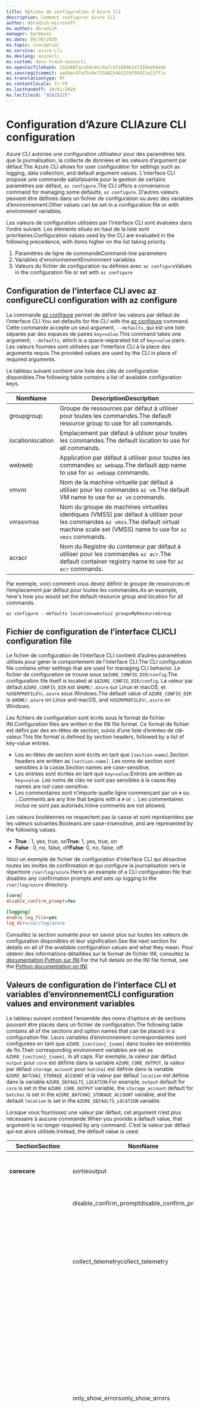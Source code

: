 ```yaml
---
title: Options de configuration d’Azure CLI
description: Comment configurer Azure CLI
author: dbradish-microsoft
ms.author: dbradish
manager: barbkess
ms.date: 09/30/2020
ms.topic: conceptual
ms.service: azure-cli
ms.devlang: azurecli
ms.custom: devx-track-azurecli
ms.openlocfilehash: 232e08faca59c0cc0a7c4f2d94bce732bbeb9ebb
ms.sourcegitcommit: aa44ec97af5c0e7558d254b3159f95921e22ff1c
ms.translationtype: HT
ms.contentlocale: fr-FR
ms.lasthandoff: 10/01/2020
ms.locfileid: "91625225"
---
```

# <a name="azure-cli-configuration"></a><span data-ttu-id="19b55-103">Configuration d’Azure CLI</span><span class="sxs-lookup"><span data-stu-id="19b55-103">Azure CLI configuration</span></span>

<span data-ttu-id="19b55-104">Azure CLI autorise une configuration utilisateur pour des paramètres tels que la journalisation, la collecte de données et les valeurs d’argument par défaut.</span><span class="sxs-lookup"><span data-stu-id="19b55-104">The Azure CLI allows for user configuration for settings such as logging, data collection, and default argument values.</span></span>
<span data-ttu-id="19b55-105">L’interface CLI propose une commande satisfaisante pour la gestion de certains paramètres par défaut, `az configure`.</span><span class="sxs-lookup"><span data-stu-id="19b55-105">The CLI offers a convenience command for managing some defaults, `az configure`.</span></span> <span data-ttu-id="19b55-106">D’autres valeurs peuvent être définies dans un fichier de configuration ou avec des variables d’environnement.</span><span class="sxs-lookup"><span data-stu-id="19b55-106">Other values can be set in a configuration file or with environment variables.</span></span>

<span data-ttu-id="19b55-107">Les valeurs de configuration utilisées par l’interface CLI sont évaluées dans l’ordre suivant. Les éléments situés en haut de la liste sont prioritaires.</span><span class="sxs-lookup"><span data-stu-id="19b55-107">Configuration values used by the CLI are evaluated in the following precedence, with items higher on the list taking priority.</span></span>

1. <span data-ttu-id="19b55-108">Paramètres de ligne de commande</span><span class="sxs-lookup"><span data-stu-id="19b55-108">Command-line parameters</span></span>
2. <span data-ttu-id="19b55-109">Variables d'environnement</span><span class="sxs-lookup"><span data-stu-id="19b55-109">Environment variables</span></span>
3. <span data-ttu-id="19b55-110">Valeurs du fichier de configuration ou définies avec `az configure`</span><span class="sxs-lookup"><span data-stu-id="19b55-110">Values in the configuration file or set with `az configure`</span></span>

## <a name="cli-configuration-with-az-configure"></a><span data-ttu-id="19b55-111">Configuration de l’interface CLI avec az configure</span><span class="sxs-lookup"><span data-stu-id="19b55-111">CLI configuration with az configure</span></span>

<span data-ttu-id="19b55-112">La commande [az configure](/cli/azure/reference-index#az-configure) permet de définir les valeurs par défaut de l’interface CLI.</span><span class="sxs-lookup"><span data-stu-id="19b55-112">You set defaults for the CLI with the [az configure](/cli/azure/reference-index#az-configure) command.</span></span>
<span data-ttu-id="19b55-113">Cette commande accepte un seul argument, `--defaults`, qui est une liste séparée par des espaces de paires `key=value`.</span><span class="sxs-lookup"><span data-stu-id="19b55-113">This command takes one argument, `--defaults`, which is a space-separated list of `key=value` pairs.</span></span> <span data-ttu-id="19b55-114">Les valeurs fournies sont utilisées par l’interface CLI à la place des arguments requis.</span><span class="sxs-lookup"><span data-stu-id="19b55-114">The provided values are used by the CLI in place of required arguments.</span></span>

<span data-ttu-id="19b55-115">Le tableau suivant contient une liste des clés de configuration disponibles.</span><span class="sxs-lookup"><span data-stu-id="19b55-115">The following table contains a list of available configuration keys.</span></span>

| <span data-ttu-id="19b55-116">Nom</span><span class="sxs-lookup"><span data-stu-id="19b55-116">Name</span></span> | <span data-ttu-id="19b55-117">Description</span><span class="sxs-lookup"><span data-stu-id="19b55-117">Description</span></span> |
|------|-------------|
| <span data-ttu-id="19b55-118">group</span><span class="sxs-lookup"><span data-stu-id="19b55-118">group</span></span> | <span data-ttu-id="19b55-119">Groupe de ressources par défaut à utiliser pour toutes les commandes.</span><span class="sxs-lookup"><span data-stu-id="19b55-119">The default resource group to use for all commands.</span></span> |
| <span data-ttu-id="19b55-120">location</span><span class="sxs-lookup"><span data-stu-id="19b55-120">location</span></span> | <span data-ttu-id="19b55-121">Emplacement par défaut à utiliser pour toutes les commandes.</span><span class="sxs-lookup"><span data-stu-id="19b55-121">The default location to use for all commands.</span></span> |
| <span data-ttu-id="19b55-122">web</span><span class="sxs-lookup"><span data-stu-id="19b55-122">web</span></span> | <span data-ttu-id="19b55-123">Application par défaut à utiliser pour toutes les commandes `az webapp`.</span><span class="sxs-lookup"><span data-stu-id="19b55-123">The default app name to use for `az webapp` commands.</span></span> |
| <span data-ttu-id="19b55-124">vm</span><span class="sxs-lookup"><span data-stu-id="19b55-124">vm</span></span> | <span data-ttu-id="19b55-125">Nom de la machine virtuelle par défaut à utiliser pour les commandes `az vm`.</span><span class="sxs-lookup"><span data-stu-id="19b55-125">The default VM name to use for `az vm` commands.</span></span> |
| <span data-ttu-id="19b55-126">vmss</span><span class="sxs-lookup"><span data-stu-id="19b55-126">vmss</span></span> | <span data-ttu-id="19b55-127">Nom du groupe de machines virtuelles identiques (VMSS) par défaut à utiliser pour les commandes `az vmss`.</span><span class="sxs-lookup"><span data-stu-id="19b55-127">The default virtual machine scale set (VMSS) name to use for  `az vmss` commands.</span></span> |
| <span data-ttu-id="19b55-128">acr</span><span class="sxs-lookup"><span data-stu-id="19b55-128">acr</span></span> | <span data-ttu-id="19b55-129">Nom du Registre du conteneur par défaut à utiliser pour les commandes `az acr`.</span><span class="sxs-lookup"><span data-stu-id="19b55-129">The default container registry name to use for `az acr` commands.</span></span> |

<span data-ttu-id="19b55-130">Par exemple, voici comment vous devez définir le groupe de ressources et l’emplacement par défaut pour toutes les commandes.</span><span class="sxs-lookup"><span data-stu-id="19b55-130">As an example, here's how you would set the default resource group and location for all commands.</span></span>

```azurecli-interactive
az configure --defaults location=westus2 group=MyResourceGroup
```

## <a name="cli-configuration-file"></a><span data-ttu-id="19b55-131">Fichier de configuration de l’interface CLI</span><span class="sxs-lookup"><span data-stu-id="19b55-131">CLI configuration file</span></span>

<span data-ttu-id="19b55-132">Le fichier de configuration de l’interface CLI contient d’autres paramètres utilisés pour gérer le comportement de l’interface CLI.</span><span class="sxs-lookup"><span data-stu-id="19b55-132">The CLI configuration file contains other settings that are used for managing CLI behavior.</span></span> <span data-ttu-id="19b55-133">Le fichier de configuration se trouve sous `$AZURE_CONFIG_DIR/config`.</span><span class="sxs-lookup"><span data-stu-id="19b55-133">The configuration file itself is located at `$AZURE_CONFIG_DIR/config`.</span></span> <span data-ttu-id="19b55-134">La valeur par défaut `AZURE_CONFIG_DIR` est `$HOME/.azure` sur Linux et macOS, et `%USERPROFILE%\.azure` sous Windows.</span><span class="sxs-lookup"><span data-stu-id="19b55-134">The default value of `AZURE_CONFIG_DIR` is `$HOME/.azure` on Linux and macOS, and `%USERPROFILE%\.azure` on Windows.</span></span>

<span data-ttu-id="19b55-135">Les fichiers de configuration sont écrits sous le format de fichier INI.</span><span class="sxs-lookup"><span data-stu-id="19b55-135">Configuration files are written in the INI file format.</span></span> <span data-ttu-id="19b55-136">Ce format de fichier est défini par des en-têtes de section, suivis d’une liste d’entrées de clé-valeur.</span><span class="sxs-lookup"><span data-stu-id="19b55-136">This file format is defined by section headers, followed by a list of key-value entries.</span></span>

* <span data-ttu-id="19b55-137">Les en-têtes de section sont écrits en tant que `[section-name]`.</span><span class="sxs-lookup"><span data-stu-id="19b55-137">Section headers are written as `[section-name]`.</span></span> <span data-ttu-id="19b55-138">Les noms de section sont sensibles à la casse.</span><span class="sxs-lookup"><span data-stu-id="19b55-138">Section names are case-sensitive.</span></span>
* <span data-ttu-id="19b55-139">Les entrées sont écrites en tant que `key=value`.</span><span class="sxs-lookup"><span data-stu-id="19b55-139">Entries are written as `key=value`.</span></span> <span data-ttu-id="19b55-140">Les noms de clés ne sont pas sensibles à la casse.</span><span class="sxs-lookup"><span data-stu-id="19b55-140">Key names are not case-sensitive.</span></span>
* <span data-ttu-id="19b55-141">Les commentaires sont n’importe quelle ligne commençant par un `#` ou `;`.</span><span class="sxs-lookup"><span data-stu-id="19b55-141">Comments are any line that begins with a `#` or `;`.</span></span> <span data-ttu-id="19b55-142">Les commentaires inclus ne sont pas autorisés.</span><span class="sxs-lookup"><span data-stu-id="19b55-142">Inline comments are not allowed.</span></span>

<span data-ttu-id="19b55-143">Les valeurs booléennes ne respectent pas la casse et sont représentées par les valeurs suivantes.</span><span class="sxs-lookup"><span data-stu-id="19b55-143">Booleans are case-insensitive, and are represented by the following values.</span></span>

* <span data-ttu-id="19b55-144">__True__ : 1, yes, true, on</span><span class="sxs-lookup"><span data-stu-id="19b55-144">__True__: 1, yes, true, on</span></span>
* <span data-ttu-id="19b55-145">__False__ : 0, no, false, off</span><span class="sxs-lookup"><span data-stu-id="19b55-145">__False__: 0, no, false, off</span></span>

<span data-ttu-id="19b55-146">Voici un exemple de fichier de configuration d’interface CLI qui désactive toutes les invites de confirmation et qui configure la journalisation vers le répertoire `/var/log/azure`.</span><span class="sxs-lookup"><span data-stu-id="19b55-146">Here's an example of a CLI configuration file that disables any confirmation prompts and sets up logging to the `/var/log/azure` directory.</span></span>

```ini
[core]
disable_confirm_prompt=Yes

[logging]
enable_log_file=yes
log_dir=/var/log/azure
```

<span data-ttu-id="19b55-147">Consultez la section suivante pour en savoir plus sur toutes les valeurs de configuration disponibles et leur signification.</span><span class="sxs-lookup"><span data-stu-id="19b55-147">See the next section for details on all of the available configuration values and what they mean.</span></span> <span data-ttu-id="19b55-148">Pour obtenir des informations détaillées sur le format de fichier INI, consultez la [documentation Python sur INI](https://docs.python.org/3/library/configparser.html#supported-ini-file-structure).</span><span class="sxs-lookup"><span data-stu-id="19b55-148">For the full details on the INI file format, see the [Python documentation on INI](https://docs.python.org/3/library/configparser.html#supported-ini-file-structure).</span></span>

## <a name="cli-configuration-values-and-environment-variables"></a><span data-ttu-id="19b55-149">Valeurs de configuration de l’interface CLI et variables d’environnement</span><span class="sxs-lookup"><span data-stu-id="19b55-149">CLI configuration values and environment variables</span></span>

<span data-ttu-id="19b55-150">Le tableau suivant contient l’ensemble des noms d’options et de sections pouvant être placés dans un fichier de configuration.</span><span class="sxs-lookup"><span data-stu-id="19b55-150">The following table contains all of the sections and option names that can be placed in a configuration file.</span></span> <span data-ttu-id="19b55-151">Leurs variables d’environnement correspondantes sont configurées en tant que `AZURE_{section}_{name}` dans toutes les extrémités de fin.</span><span class="sxs-lookup"><span data-stu-id="19b55-151">Their corresponding environment variables are set as `AZURE_{section}_{name}`, in all caps.</span></span> <span data-ttu-id="19b55-152">Par exemple, la valeur par défaut `output` pour `core` est définie dans la variable `AZURE_CORE_OUTPUT`, la valeur par défaut `storage_account` pour `batchai` est définie dans la variable `AZURE_BATCHAI_STORAGE_ACCOUNT` et la valeur par défaut `location` est définie dans la variable `AZURE_DEFAULTS_LOCATION`.</span><span class="sxs-lookup"><span data-stu-id="19b55-152">For example, `output` default for `core` is set in the `AZURE_CORE_OUTPUT` variable, the `storage_account` default for `batchai` is set in the `AZURE_BATCHAI_STORAGE_ACCOUNT` variable, and the default `location` is set in the `AZURE_DEFAULTS_LOCATION` variable.</span></span>

<span data-ttu-id="19b55-153">Lorsque vous fournissez une valeur par défaut, cet argument n’est plus nécessaire à aucune commande.</span><span class="sxs-lookup"><span data-stu-id="19b55-153">When you provide a default value, that argument is no longer required by any command.</span></span> <span data-ttu-id="19b55-154">C’est la valeur par défaut qui est alors utilisée.</span><span class="sxs-lookup"><span data-stu-id="19b55-154">Instead, the default value is used.</span></span>

| <span data-ttu-id="19b55-155">Section</span><span class="sxs-lookup"><span data-stu-id="19b55-155">Section</span></span> | <span data-ttu-id="19b55-156">Nom</span><span class="sxs-lookup"><span data-stu-id="19b55-156">Name</span></span>      | <span data-ttu-id="19b55-157">Type</span><span class="sxs-lookup"><span data-stu-id="19b55-157">Type</span></span> | <span data-ttu-id="19b55-158">Description</span><span class="sxs-lookup"><span data-stu-id="19b55-158">Description</span></span>|
|---------|-----------|------|------------|
| <span data-ttu-id="19b55-159">__core__</span><span class="sxs-lookup"><span data-stu-id="19b55-159">__core__</span></span> | <span data-ttu-id="19b55-160">sortie</span><span class="sxs-lookup"><span data-stu-id="19b55-160">output</span></span> | <span data-ttu-id="19b55-161">string</span><span class="sxs-lookup"><span data-stu-id="19b55-161">string</span></span> | <span data-ttu-id="19b55-162">Format de sortie par défaut.</span><span class="sxs-lookup"><span data-stu-id="19b55-162">The default output format.</span></span> <span data-ttu-id="19b55-163">Peut être `json`, `jsonc`, `tsv` ou `table`.</span><span class="sxs-lookup"><span data-stu-id="19b55-163">Can be one of `json`, `jsonc`, `tsv`, or `table`.</span></span> |
| | <span data-ttu-id="19b55-164">disable\_confirm\_prompt</span><span class="sxs-lookup"><span data-stu-id="19b55-164">disable\_confirm\_prompt</span></span> | <span data-ttu-id="19b55-165">boolean</span><span class="sxs-lookup"><span data-stu-id="19b55-165">boolean</span></span> | <span data-ttu-id="19b55-166">Active/Désactive les invites de confirmation.</span><span class="sxs-lookup"><span data-stu-id="19b55-166">Turn confirmation prompts on/off.</span></span> |
| | <span data-ttu-id="19b55-167">collect\_telemetry</span><span class="sxs-lookup"><span data-stu-id="19b55-167">collect\_telemetry</span></span> | <span data-ttu-id="19b55-168">boolean</span><span class="sxs-lookup"><span data-stu-id="19b55-168">boolean</span></span> | <span data-ttu-id="19b55-169">Autorise Microsoft à recueillir des données anonymes sur l’utilisation de l’interface CLI.</span><span class="sxs-lookup"><span data-stu-id="19b55-169">Allow Microsoft to collect anonymous data on the usage of the CLI.</span></span> <span data-ttu-id="19b55-170">Pour obtenir des informations sur la confidentialité, consultez la [licence MIT Azure CLI](https://github.com/Azure/azure-cli/blob/dev/LICENSE).</span><span class="sxs-lookup"><span data-stu-id="19b55-170">For privacy information, see the [Azure CLI MIT license](https://github.com/Azure/azure-cli/blob/dev/LICENSE).</span></span> |
| | <span data-ttu-id="19b55-171">only\_show\_errors</span><span class="sxs-lookup"><span data-stu-id="19b55-171">only\_show\_errors</span></span> | <span data-ttu-id="19b55-172">boolean</span><span class="sxs-lookup"><span data-stu-id="19b55-172">boolean</span></span> | <span data-ttu-id="19b55-173">Montre uniquement les erreurs pendant l’appel de commande.</span><span class="sxs-lookup"><span data-stu-id="19b55-173">Only show errors during command invocation.</span></span> <span data-ttu-id="19b55-174">En d’autres termes, seules les erreurs sont écrites dans `stderr`.</span><span class="sxs-lookup"><span data-stu-id="19b55-174">In other words, only errors will be written to `stderr`.</span></span> <span data-ttu-id="19b55-175">Il supprime les avertissements des commandes en préversion, dépréciées et expérimentales.</span><span class="sxs-lookup"><span data-stu-id="19b55-175">It suppresses warnings from preview, deprecated and experimental commands.</span></span> <span data-ttu-id="19b55-176">Il est également disponible pour les commandes individuelles avec le paramètre `--only-show-errors`.</span><span class="sxs-lookup"><span data-stu-id="19b55-176">It is also available for individual commands with the `--only-show-errors` parameter.</span></span> |
| | <span data-ttu-id="19b55-177">no\_color</span><span class="sxs-lookup"><span data-stu-id="19b55-177">no\_color</span></span> | <span data-ttu-id="19b55-178">boolean</span><span class="sxs-lookup"><span data-stu-id="19b55-178">boolean</span></span> | <span data-ttu-id="19b55-179">Désactive la couleur.</span><span class="sxs-lookup"><span data-stu-id="19b55-179">Disable color.</span></span> <span data-ttu-id="19b55-180">Les messages de couleur d’origine ont le préfixe `DEBUG`, `INFO`, `WARNING` et `ERROR`.</span><span class="sxs-lookup"><span data-stu-id="19b55-180">Originally colored messages will be prefixed with `DEBUG`, `INFO`, `WARNING` and `ERROR`.</span></span> <span data-ttu-id="19b55-181">Cela contourne le problème d’une bibliothèque tierce où la couleur du terminal ne peut pas être restaurée après une redirection de `stdout`.</span><span class="sxs-lookup"><span data-stu-id="19b55-181">This bypasses the issue of a third-party library where the terminal's color cannot revert back after a `stdout` redirection.</span></span> |
| <span data-ttu-id="19b55-182">__logging__</span><span class="sxs-lookup"><span data-stu-id="19b55-182">__logging__</span></span> | <span data-ttu-id="19b55-183">enable\_log\_file</span><span class="sxs-lookup"><span data-stu-id="19b55-183">enable\_log\_file</span></span> | <span data-ttu-id="19b55-184">boolean</span><span class="sxs-lookup"><span data-stu-id="19b55-184">boolean</span></span> | <span data-ttu-id="19b55-185">Active/Désactive la journalisation.</span><span class="sxs-lookup"><span data-stu-id="19b55-185">Turn logging on/off.</span></span> |
| | <span data-ttu-id="19b55-186">log\_dir</span><span class="sxs-lookup"><span data-stu-id="19b55-186">log\_dir</span></span> | <span data-ttu-id="19b55-187">string</span><span class="sxs-lookup"><span data-stu-id="19b55-187">string</span></span> | <span data-ttu-id="19b55-188">Répertoire dans lequel écrire les journaux d’activité.</span><span class="sxs-lookup"><span data-stu-id="19b55-188">The directory to write logs to.</span></span> <span data-ttu-id="19b55-189">Par défaut, cette valeur est `${AZURE_CONFIG_DIR}/logs`.</span><span class="sxs-lookup"><span data-stu-id="19b55-189">By default this value is `${AZURE_CONFIG_DIR}/logs`.</span></span> |
| <span data-ttu-id="19b55-190">__defaults__</span><span class="sxs-lookup"><span data-stu-id="19b55-190">__defaults__</span></span> | <span data-ttu-id="19b55-191">group</span><span class="sxs-lookup"><span data-stu-id="19b55-191">group</span></span> | <span data-ttu-id="19b55-192">string</span><span class="sxs-lookup"><span data-stu-id="19b55-192">string</span></span> | <span data-ttu-id="19b55-193">Groupe de ressources par défaut à utiliser pour toutes les commandes.</span><span class="sxs-lookup"><span data-stu-id="19b55-193">The default resource group to use for all commands.</span></span> |
| | <span data-ttu-id="19b55-194">location</span><span class="sxs-lookup"><span data-stu-id="19b55-194">location</span></span> | <span data-ttu-id="19b55-195">string</span><span class="sxs-lookup"><span data-stu-id="19b55-195">string</span></span> | <span data-ttu-id="19b55-196">Emplacement par défaut à utiliser pour toutes les commandes.</span><span class="sxs-lookup"><span data-stu-id="19b55-196">The default location to use for all commands.</span></span> |
| | <span data-ttu-id="19b55-197">web</span><span class="sxs-lookup"><span data-stu-id="19b55-197">web</span></span> | <span data-ttu-id="19b55-198">string</span><span class="sxs-lookup"><span data-stu-id="19b55-198">string</span></span> | <span data-ttu-id="19b55-199">Application par défaut à utiliser pour toutes les commandes `az webapp`.</span><span class="sxs-lookup"><span data-stu-id="19b55-199">The default app name to use for `az webapp` commands.</span></span> |
| | <span data-ttu-id="19b55-200">vm</span><span class="sxs-lookup"><span data-stu-id="19b55-200">vm</span></span> | <span data-ttu-id="19b55-201">string</span><span class="sxs-lookup"><span data-stu-id="19b55-201">string</span></span> | <span data-ttu-id="19b55-202">Nom de la machine virtuelle par défaut à utiliser pour les commandes `az vm`.</span><span class="sxs-lookup"><span data-stu-id="19b55-202">The default VM name to use for `az vm` commands.</span></span> |
| | <span data-ttu-id="19b55-203">vmss</span><span class="sxs-lookup"><span data-stu-id="19b55-203">vmss</span></span> | <span data-ttu-id="19b55-204">string</span><span class="sxs-lookup"><span data-stu-id="19b55-204">string</span></span> | <span data-ttu-id="19b55-205">Nom du groupe de machines virtuelles identiques (VMSS) par défaut à utiliser pour les commandes `az vmss`.</span><span class="sxs-lookup"><span data-stu-id="19b55-205">The default virtual machine scale set (VMSS) name to use for `az vmss` commands.</span></span> |
| | <span data-ttu-id="19b55-206">acr</span><span class="sxs-lookup"><span data-stu-id="19b55-206">acr</span></span> | <span data-ttu-id="19b55-207">string</span><span class="sxs-lookup"><span data-stu-id="19b55-207">string</span></span> | <span data-ttu-id="19b55-208">Nom du Registre du conteneur par défaut à utiliser pour les commandes `az acr`.</span><span class="sxs-lookup"><span data-stu-id="19b55-208">The default container registry name to use for `az acr` commands.</span></span> |
| <span data-ttu-id="19b55-209">__storage__</span><span class="sxs-lookup"><span data-stu-id="19b55-209">__storage__</span></span> | <span data-ttu-id="19b55-210">connection\_string</span><span class="sxs-lookup"><span data-stu-id="19b55-210">connection\_string</span></span> | <span data-ttu-id="19b55-211">string</span><span class="sxs-lookup"><span data-stu-id="19b55-211">string</span></span> | <span data-ttu-id="19b55-212">Chaîne de connexion par défaut à utiliser pour les commandes `az storage`.</span><span class="sxs-lookup"><span data-stu-id="19b55-212">The default connection string to use for `az storage` commands.</span></span> |
| | <span data-ttu-id="19b55-213">account</span><span class="sxs-lookup"><span data-stu-id="19b55-213">account</span></span> | <span data-ttu-id="19b55-214">string</span><span class="sxs-lookup"><span data-stu-id="19b55-214">string</span></span> | <span data-ttu-id="19b55-215">Nom de compte par défaut à utiliser pour les commandes `az storage`.</span><span class="sxs-lookup"><span data-stu-id="19b55-215">The default account name to use for `az storage` commands.</span></span> |
| | <span data-ttu-id="19b55-216">key</span><span class="sxs-lookup"><span data-stu-id="19b55-216">key</span></span> | <span data-ttu-id="19b55-217">string</span><span class="sxs-lookup"><span data-stu-id="19b55-217">string</span></span> | <span data-ttu-id="19b55-218">Clé de compte par défaut à utiliser pour les commandes `az storage`.</span><span class="sxs-lookup"><span data-stu-id="19b55-218">The default account key to use for `az storage` commands.</span></span> |
| | <span data-ttu-id="19b55-219">sas\_token</span><span class="sxs-lookup"><span data-stu-id="19b55-219">sas\_token</span></span> | <span data-ttu-id="19b55-220">string</span><span class="sxs-lookup"><span data-stu-id="19b55-220">string</span></span> | <span data-ttu-id="19b55-221">Jeton SAS par défaut à utiliser pour les commandes `az storage`.</span><span class="sxs-lookup"><span data-stu-id="19b55-221">The default SAS token to use for `az storage` commands.</span></span> |
| <span data-ttu-id="19b55-222">__batchai__</span><span class="sxs-lookup"><span data-stu-id="19b55-222">__batchai__</span></span> | <span data-ttu-id="19b55-223">storage\_account</span><span class="sxs-lookup"><span data-stu-id="19b55-223">storage\_account</span></span> | <span data-ttu-id="19b55-224">string</span><span class="sxs-lookup"><span data-stu-id="19b55-224">string</span></span> | <span data-ttu-id="19b55-225">Compte de stockage par défaut à utiliser pour les commandes `az batchai`.</span><span class="sxs-lookup"><span data-stu-id="19b55-225">The default storage account to use for `az batchai` commands.</span></span> |
| | <span data-ttu-id="19b55-226">storage\_key</span><span class="sxs-lookup"><span data-stu-id="19b55-226">storage\_key</span></span> | <span data-ttu-id="19b55-227">string</span><span class="sxs-lookup"><span data-stu-id="19b55-227">string</span></span> | <span data-ttu-id="19b55-228">Clé de stockage par défaut à utiliser pour les commandes `az batchai`.</span><span class="sxs-lookup"><span data-stu-id="19b55-228">The default storage key to use for `az batchai` commands.</span></span> |
| <span data-ttu-id="19b55-229">__batch__</span><span class="sxs-lookup"><span data-stu-id="19b55-229">__batch__</span></span> | <span data-ttu-id="19b55-230">account</span><span class="sxs-lookup"><span data-stu-id="19b55-230">account</span></span> | <span data-ttu-id="19b55-231">string</span><span class="sxs-lookup"><span data-stu-id="19b55-231">string</span></span> | <span data-ttu-id="19b55-232">Nom de compte Azure Batch par défaut à utiliser pour les commandes `az batch`.</span><span class="sxs-lookup"><span data-stu-id="19b55-232">The default Azure Batch account name to use for `az batch` commands.</span></span> |
| | <span data-ttu-id="19b55-233">access\_key</span><span class="sxs-lookup"><span data-stu-id="19b55-233">access\_key</span></span> | <span data-ttu-id="19b55-234">string</span><span class="sxs-lookup"><span data-stu-id="19b55-234">string</span></span> | <span data-ttu-id="19b55-235">Clé d’accès par défaut à utiliser pour les commandes `az batch`.</span><span class="sxs-lookup"><span data-stu-id="19b55-235">The default access key to use for `az batch` commands.</span></span> <span data-ttu-id="19b55-236">Uniquement utilisée avec l’autorisation `aad`.</span><span class="sxs-lookup"><span data-stu-id="19b55-236">Only used with `aad` authorization.</span></span> |
| | <span data-ttu-id="19b55-237">endpoint</span><span class="sxs-lookup"><span data-stu-id="19b55-237">endpoint</span></span> | <span data-ttu-id="19b55-238">string</span><span class="sxs-lookup"><span data-stu-id="19b55-238">string</span></span> | <span data-ttu-id="19b55-239">Point de terminaison par défaut auquel se connecter pour les commandes `az batch`.</span><span class="sxs-lookup"><span data-stu-id="19b55-239">The default endpoint to connect to for `az batch` commands.</span></span> |
| | <span data-ttu-id="19b55-240">auth\_mode</span><span class="sxs-lookup"><span data-stu-id="19b55-240">auth\_mode</span></span> | <span data-ttu-id="19b55-241">string</span><span class="sxs-lookup"><span data-stu-id="19b55-241">string</span></span> | <span data-ttu-id="19b55-242">Mode d’autorisation à utiliser pour les commandes `az batch`.</span><span class="sxs-lookup"><span data-stu-id="19b55-242">The authorization mode to use for `az batch` commands.</span></span> <span data-ttu-id="19b55-243">Peut être `shared_key` ou `aad`.</span><span class="sxs-lookup"><span data-stu-id="19b55-243">Can be `shared_key` or `aad`.</span></span> |
| <span data-ttu-id="19b55-244">__cloud__</span><span class="sxs-lookup"><span data-stu-id="19b55-244">__cloud__</span></span> | <span data-ttu-id="19b55-245">name</span><span class="sxs-lookup"><span data-stu-id="19b55-245">name</span></span> | <span data-ttu-id="19b55-246">string</span><span class="sxs-lookup"><span data-stu-id="19b55-246">string</span></span> | <span data-ttu-id="19b55-247">Cloud par défaut pour toutes les commandes `az`.</span><span class="sxs-lookup"><span data-stu-id="19b55-247">The default cloud for all `az` commands.</span></span>  <span data-ttu-id="19b55-248">Les valeurs possibles sont `AzureCloud` (valeur par défaut), `AzureChinaCloud`, `AzureUSGovernment`, `AzureGermanCloud`.</span><span class="sxs-lookup"><span data-stu-id="19b55-248">The possible values are  `AzureCloud` (default), `AzureChinaCloud`, `AzureUSGovernment`, `AzureGermanCloud`.</span></span> <span data-ttu-id="19b55-249">Pour changer des clouds, vous pouvez utiliser la commande `az cloud set –name`.</span><span class="sxs-lookup"><span data-stu-id="19b55-249">To change clouds, you can use the `az cloud set –name` command.</span></span>  <span data-ttu-id="19b55-250">Pour obtenir un exemple, consultez [Gérer des clouds avec l’interface Azure CLI](manage-clouds-azure-cli.md).</span><span class="sxs-lookup"><span data-stu-id="19b55-250">For an example, see [Manage Clouds with the Azure CLI](manage-clouds-azure-cli.md).</span></span> |
| <span data-ttu-id="19b55-251">__extension__</span><span class="sxs-lookup"><span data-stu-id="19b55-251">__extension__</span></span> | <span data-ttu-id="19b55-252">use_dynamic_install</span><span class="sxs-lookup"><span data-stu-id="19b55-252">use_dynamic_install</span></span> | <span data-ttu-id="19b55-253">string</span><span class="sxs-lookup"><span data-stu-id="19b55-253">string</span></span> | <span data-ttu-id="19b55-254">Installez une extension si elle n’est pas encore ajoutée lors de l’exécution d’une commande à partir de celle-ci.</span><span class="sxs-lookup"><span data-stu-id="19b55-254">Install an extension if it's not added yet when running a command from it.</span></span> <span data-ttu-id="19b55-255">Les valeurs possibles sont `no` (valeur par défaut), `yes_prompt`, `yes_without_prompt`.</span><span class="sxs-lookup"><span data-stu-id="19b55-255">The possible values are `no` (default), `yes_prompt`, `yes_without_prompt`.</span></span> |
| | <span data-ttu-id="19b55-256">run_after_dynamic_install</span><span class="sxs-lookup"><span data-stu-id="19b55-256">run_after_dynamic_install</span></span> | <span data-ttu-id="19b55-257">boolean</span><span class="sxs-lookup"><span data-stu-id="19b55-257">boolean</span></span> | <span data-ttu-id="19b55-258">Poursuivez l’exécution de la commande lorsqu’une extension est installée dynamiquement pour celle-ci.</span><span class="sxs-lookup"><span data-stu-id="19b55-258">Continue to run the command when an extension is dynamically installed for it.</span></span> <span data-ttu-id="19b55-259">La valeur par défaut est `False`.</span><span class="sxs-lookup"><span data-stu-id="19b55-259">Default is `False`.</span></span> |

> [!NOTE]
> <span data-ttu-id="19b55-260">Votre fichier de configuration peut contenir d’autres valeurs. Toutefois, celles-ci sont gérées directement par le biais de commandes de l’interface CLI, notamment `az configure`.</span><span class="sxs-lookup"><span data-stu-id="19b55-260">You may see other values in your configuration file, but these are managed directly through CLI commands, including `az configure`.</span></span> <span data-ttu-id="19b55-261">Les valeurs répertoriées dans le tableau ci-dessus sont les seules valeurs que vous devez modifier vous-même.</span><span class="sxs-lookup"><span data-stu-id="19b55-261">The ones listed in the table above are the only values you should change yourself.</span></span>
